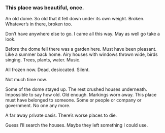 ### This place was beautiful, once.

An old dome. So old that it fell down under its own weight. Broken. Whatever’s in there, broken too. 

Don’t have anywhere else to go. I came all this way. May as well go take a look. 

Before the dome fell there was a garden here. Must have been pleasant. Like a summer back home. Airy houses with windows thrown wide, birds singing. Trees, plants, water. Music.

All frozen now. Dead, desiccated. Silent. 

Not much time now. 

Some of the dome stayed up. The rest crushed houses underneath. Impossible to say how old. Old enough. Markings worn away. This place must have belonged to someone. Some or people or company or government.  No one any more.

A far away private oasis. There’s worse places to die. 

Guess I’ll search the houses. Maybe they left something I could use.